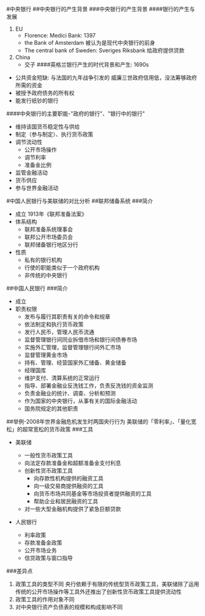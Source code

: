 #中央银行
##中央银行的产生背景
###中央银行的产生背景
####银行的产生与发展

1. EU
   - Florence: Medici Bank: 1397
   - the Bank of Amsterdam
     被认为是现代中央银行的前身
   - The central bank of Sweden: Sveriges Riksbank
     给政府提供贷款
2. China
   - 交子
####英格兰银行产生的时代背景和产生: 1690s
- 公共资金短缺: 与法国的九年战争引发的
  威廉三世政府信用低，没法筹够政府所需的资金
- 被授予政府债务的所有权
- 能发行纸钞的银行

####中央银行的主要职能-"政府的银行"、"银行中的银行"
- 维持该国货币稳定性与供给
- 制定（参与制定）、执行货币政策
- 调节流动性
  - 公开市场操作
  - 调节利率
  - 准备金比例
- 监管金融活动
- 货币供应
- 参与世界金融活动

#中国人民银行与美联储的对比分析
##联邦储备系统
###简介
- 成立
  1913年《联邦准备法案》
- 体系结构
  - 联邦准备系统理事会
  - 联邦公开市场委员会
  - 联邦储备银行地区分行
- 性质
  - 私有的银行机构
  - 行使的职能类似于一个政府机构
  - 非传统的中央银行

##中国人民银行
###简介
- 成立
- 职责权限
  - 发布与履行其职责有关的命令和规章
  - 依法制定和执行货币政策
  - 发行人民币，管理人民币流通
  - 监督管理银行间同业拆借市场和银行间债券市场
  - 实施外汇管理，监督管理银行间外汇市场
  - 监督管理黄金市场
  - 持有、管理、经营国家外汇储备、黄金储备
  - 经理国库
  - 维护支付、清算系统的正常运行
  - 指导、部署金融业反洗钱工作，负责反洗钱的资金监测
  - 负责金融业的统计、调查、分析和预测
  - 作为国家的中央银行，从事有关的国际金融活动
  - 国务院规定的其他职责


##举例-2008年世界金融危机发生时两国央行行为
美联储的「零利率」、「量化宽松」的超常宽松的货币政策
###工具
- 美联储
  - 一般性货币政策工具
  - 向法定存款准备金和超额准备金支付利息
  - 创新性货币政策工具
    - 向存款性机构提供的融资工具
    - 向一级交易商提供融资的工具
    - 向货币市场共同基金等市场投资者提供融资的工具
    - 帮助企业和居民融资的工具
  - 对一些大型金融机构提供了紧急巨额贷款

- 人民银行
  - 利率政策
  - 存款准备金政策
  - 公开市场业务
  - 信贷政策与窗口指导

###差异点
1. 政策工具的类型不同
   央行依赖于有限的传统型货币政策工具，美联储除了运用传统的公开市场操作等工具外还推出了创新性货币政策工具提供流动性
2. 政策工具的作用对象不同
3. 对中央银行资产负债表的规模和构成影响不同